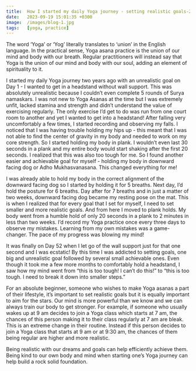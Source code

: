 ```yaml
---
title:  How I started my daily Yoga journey - setting realistic goals-2
date:   2023-09-19 15:01:35 +0300
image:  /images/blog-1.jpg
tags:   [yoga, practice]
---
```


The word ‘Yoga’ or ‘Yog’ literally translates to ‘union’ in the English language. In the practical sense, Yoga asana practice is the union of our mind and body with our breath. Regular practitioners will instead say that Yoga is the union of our mind and body with our soul, adding an element of spirituality to it.

I started my daily Yoga journey two years ago with an unrealistic goal on Day 1 - I wanted to get in a headstand without wall support. This was absolutely unrealistic because I couldn’t even complete 5 rounds of Surya namaskars. I was not new to Yoga Asanas at the time but I was extremely unfit, lacked stamina and strength and didn’t understand the value of exercising regularly. The only exercise I’d get to do was run from one court room to another and yet I wanted to get into a headstand! After falling very uncomfortably a few times, I started recording and observing my falls. I noticed that I was having trouble holding my hips up - this meant that I was not able to find the center of gravity in my body and needed to work on my core strength. So I started holding my body in plank. I wouldn’t even last 30 seconds in a plank and my entire body would start shaking after the first 20 seconds. I realized that this was also too tough for me. So I found another easier and achievable goal for myself - holding my body in downward facing dog or Adho Mukhasvanasana. This changed everything for me!

I was already able to hold my body in the correct alignment of the downward facing dog so I started by holding it for 5 breaths. Next day, I’d hold the posture for 6 breaths. Day after for 7 breaths and in just a matter of two weeks, downward facing dog became my resting pose on the mat. This is when I realized that for every goal that I set for myself, I need to set smaller and more realistic goals. And from here I moved to plank holds. My body went from a humble hold of only 20 seconds in a plank to 2 minutes in less than two weeks. I’d record my Yoga practice once every three days to observe my mistakes. Learning from my own mistakes was a game-changer. The pace of my progress was blowing my mind!

It was finally on Day 52 when I let go of the wall support just for that one second and I was ecstatic! By this time I was addicted to setting goals, one big and unrealistic goal followed by several small achievable ones. Even though it took me a few more months to comfortably hold a headstand, I saw how my mind went from “this is too tough! I can’t do this!” to “this is too tough. I need to break it down into smaller steps.”

For an absolute beginner, someone who wishes to make Yoga asanas a part of their lifestyle, it’s important to set realistic goals but it is equally important to aim for the stars. Our mind is more powerful than we know and we can always train our body to get stronger. For example, if someone who usually wakes up at 9 am decides to join a Yoga class which starts at 7 am, the chances of this person making it to their class regularly at 7 am are bleak. This is an extreme change in their routine. Instead if this person decides to join a Yoga class that starts at 9 am or at 9:30 am, the chances of them being regular are higher and more realistic.

Being realistic with our dreams and goals can help efficiently achieve them. Being kind to our own body and mind when starting one’s Yoga journey can help build a rock solid foundation.
